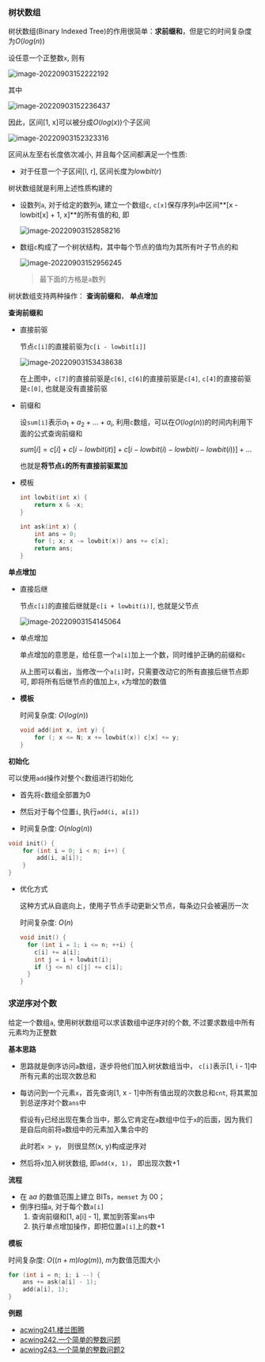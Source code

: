 ### 树状数组

树状数组(Binary Indexed Tree)的作用很简单：**求前缀和**，但是它的时间复杂度为$O(log(n))$

设任意一个正整数`x`, 则有

![image-20220903152222192](http://www.cdn.liver0377.xyz/typora/202209031522242.png)

其中

![image-20220903152236437](http://www.cdn.liver0377.xyz/typora/202209031522467.png)

因此，区间[1, x]可以被分成$O(log(x))$个子区间

![image-20220903152323316](http://www.cdn.liver0377.xyz/typora/202209031523364.png)

区间从左至右长度依次减小, 并且每个区间都满足一个性质:

- 对于任意一个子区间[l, r], 区间长度为$lowbit(r)$

树状数组就是利用上述性质构建的



- 设数列`a`, 对于给定的数列`a`, 建立一个数组`c`, `c[x]`保存序列`a`中区间**[x - lowbit[x] + 1, x]**的所有值的和, 即

  ![image-20220903152858216](http://www.cdn.liver0377.xyz/typora/202209031528245.png)

- 数组`c`构成了一个树状结构，其中每个节点的值均为其所有叶子节点的和

  ![image-20220903152956245](http://www.cdn.liver0377.xyz/typora/202209031529333.png)

  > 最下面的方格是`a`数列



树状数组支持两种操作： **查询前缀和**， **单点增加**



**查询前缀和**

- 直接前驱

  节点`c[i]`的直接前驱为`c[i - lowbit[i]]`

  ![image-20220903153438638](http://www.cdn.liver0377.xyz/typora/202209031534724.png)

  在上图中，`c[7]`的直接前驱是`c[6]`, `c[6]`的直接前驱是`c[4]`, `c[4]`的直接前驱是`c[0]`, 也就是没有直接前驱

- 前缀和

  设`sum[i]`表示$a_1 + a_2 + ... + a_i$, 利用`c`数组，可以在$O(log(n))$的时间内利用下面的公式查询前缀和

  $sum[i] = c[i] + c[i - lowbit(it)] + c[i - lowbit(i) - lowbit(i  - lowbit(i))] + ...$

  也就是**将节点`i`的所有直接前驱累加**

- 模板

  ```cc
  int lowbit(int x) {
      return x & -x;
  }
  
  int ask(int x) {
      int ans = 0;
      for (; x; x -= lowbit(x)) ans += c[x];
      return ans;
  }
  ```





**单点增加**

- 直接后继

  节点`c[i]`的直接后继就是`c[i + lowbit(i)]`, 也就是父节点

  ![image-20220903154145064](http://www.cdn.liver0377.xyz/typora/202209031541151.png)

- 单点增加

  单点增加的意思是，给任意一个`a[i]`加上一个数，同时维护正确的前缀和`c`

  从上图可以看出，当修改一个`a[i]`时，只需要改动它的所有直接后继节点即可, 即将所有后继节点的值加上`x`, `x`为增加的数值

- **模板**

  时间复杂度: $O(log(n))$

  ```cc
  void add(int x, int y) {
      for (; x <= N; x += lowbit(x)) c[x] += y;
  }
  ```





**初始化**

可以使用`add`操作对整个`c`数组进行初始化

- 首先将`c`数组全部置为0
- 然后对于每个位置`i`, 执行`add(i, a[i])`

- 时间复杂度: $O(nlog(n))$

```cc
void init() {
    for (int i = 0; i < n; i++) {
        add(i, a[i]);
    }
}
```

- 优化方式

  这种方式从自底向上，使用子节点手动更新父节点，每条边只会被遍历一次

  时间复杂度: $O(n)$

  ```cc
  void init() {
    for (int i = 1; i <= n; ++i) {
      c[i] += a[i];
      int j = i + lowbit(i);
      if (j <= n) c[j] += c[i];
    }
  }
  ```

  



### 求逆序对个数

给定一个数组`a`, 使用树状数组可以求该数组中逆序对的个数, 不过要求数组中所有元素均为正整数



**基本思路**

- 思路就是倒序访问`a`数组，逐步将他们加入树状数组当中， `c[i]`表示[1, i  - 1]中所有元素的出现次数总和

- 每访问到一个元素`x`，首先查询[1, x - 1]中所有值出现的次数总和`cnt`, 将其累加到总逆序对个数`ans`中

  假设有`y`已经出现在集合当中，那么它肯定在`a`数组中位于`x`的后面，因为我们是自后向前将`a`数组中的元素加入集合中的

  此时若`x > y`， 则很显然(x, y)构成逆序对

- 然后将`x`加入树状数组, 即`add(x, 1)`， 即出现次数+1



**流程**

- 在 a*a* 的数值范围上建立 BITs，`memset` 为 00；
- 倒序扫描`a`, 对于每个数`a[i]`
  1. 查询前缀和[1, a[i] - 1], 累加到答案`ans`中
  2. 执行单点增加操作，即把位置`a[i]`上的数+1



**模板**

时间复杂度: $O((n + m)log(m))$, $m$为数值范围大小

```cc
for (int i = n; i; i --) {
    ans += ask(a[i] - 1);
    add(a[i], 1);
}
```









**例题**

- [acwing241.楼兰图腾](https://www.acwing.com/problem/content/description/243/)
- [acwing242.一个简单的整数问题](https://www.acwing.com/problem/content/248/)
- [acwing243.一个简单的整数问题2](https://www.acwing.com/problem/content/244/)